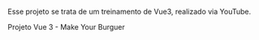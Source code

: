 Esse projeto se trata de um treinamento de Vue3, realizado via YouTube.

Projeto Vue 3 - Make Your Burguer

